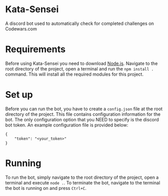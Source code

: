 # Kata-Sensei
A discord bot used to automatically check for completed challenges on Codewars.com

# Requirements
Before using Kata-Sensei you need to download [Node.js](https://nodejs.org/en/download/).
Navigate to the root directory of the project, open a terminal and run the `npm install .` command.
This will install all the required modules for this project.

# Set up
Before you can run the bot, you have to create a `config.json` file at the root directory of the project.
This file contains configuration information for the bot. The only configuration option that you NEED to
specify is the discord bot token. An example configuration file is provided below:

    {
        "token": "<your_token>"
    }

# Running 
To run the bot, simply navigate to the root directory of the project, open a terminal and execute `node .`.
To terminate the bot, navigate to the terminal the bot is running on and press `Ctrl+C`.